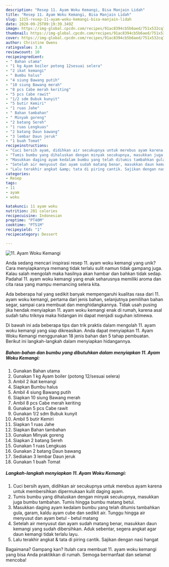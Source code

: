 ```yaml
---
description: "Resep 11. Ayam Woku Kemangi, Bisa Manjain Lidah"
title: "Resep 11. Ayam Woku Kemangi, Bisa Manjain Lidah"
slug: 1215-resep-11-ayam-woku-kemangi-bisa-manjain-lidah
date: 2020-09-25T09:19:39.349Z
image: https://img-global.cpcdn.com/recipes/91ac8394cb5b6aed/751x532cq70/11-ayam-woku-kemangi-foto-resep-utama.jpg
thumbnail: https://img-global.cpcdn.com/recipes/91ac8394cb5b6aed/751x532cq70/11-ayam-woku-kemangi-foto-resep-utama.jpg
cover: https://img-global.cpcdn.com/recipes/91ac8394cb5b6aed/751x532cq70/11-ayam-woku-kemangi-foto-resep-utama.jpg
author: Christine Owens
ratingvalue: 3.8
reviewcount: 10
recipeingredient:
- " Bahan utama"
- "1 kg Ayam boiler potong 12sesuai selera"
- "2 ikat kemangi"
- " Bumbu halus"
- "4 siung Bawang putih"
- "10 siung Bawang merah"
- "8 pcs Cabe merah keriting"
- "5 pcs Cabe rawit"
- "1/2 sdm Bubuk kunyit"
- "5 butir Kemiri"
- "1 ruas Jahe"
- " Bahan tambahan"
- " Minyak goreng"
- "2 batang Sereh"
- "1 ruas Lengkuas"
- "2 batang Daun bawang"
- "3 lembar Daun jeruk"
- "1 buah Tomat"
recipeinstructions:
- "Cuci bersih ayam, didihkan air secukupnya untuk merebus ayam karena untuk membersihkan dipermukaan kulit daging ayam."
- "Tumis bumbu yang dihaluskan dengan minyak secukupnya, masukkan juga bumbu tambahan. Tumis hingga bumbu matang betul."
- "Masukkan daging ayam kedalam bumbu yang telah ditumis tambahkan gula, garam, kaldu ayam cube dan sedikit air. Tunggu hingga air menyusut dan ayam betul - betul matang"
- "Setelah air menyusut dan ayam sudah matang benar, masukkan daun kemangi yang sudah dibersihkan. Aduk sebentar, segera angkat agar daun kemangi tidak terlalu layu."
- "Lalu terakhir angkat &amp; tata di piring cantik. Sajikan dengan nasi hangat"
categories:
- Resep
tags:
- 11
- ayam
- woku

katakunci: 11 ayam woku 
nutrition: 281 calories
recipecuisine: Indonesian
preptime: "PT40M"
cooktime: "PT51M"
recipeyield: "1"
recipecategory: Dessert

---
```



![11. Ayam Woku Kemangi](https://img-global.cpcdn.com/recipes/91ac8394cb5b6aed/751x532cq70/11-ayam-woku-kemangi-foto-resep-utama.jpg)

Anda sedang mencari inspirasi resep 11. ayam woku kemangi yang unik? Cara menyiapkannya memang tidak terlalu sulit namun tidak gampang juga. Kalau salah mengolah maka hasilnya akan hambar dan bahkan tidak sedap. Padahal 11. ayam woku kemangi yang enak seharusnya memiliki aroma dan cita rasa yang mampu memancing selera kita.

Ada beberapa hal yang sedikit banyak mempengaruhi kualitas rasa dari 11. ayam woku kemangi, pertama dari jenis bahan, selanjutnya pemilihan bahan segar, sampai cara membuat dan menghidangkannya. Tidak usah pusing jika hendak menyiapkan 11. ayam woku kemangi enak di rumah, karena asal sudah tahu triknya maka hidangan ini dapat menjadi suguhan istimewa.




Di bawah ini ada beberapa tips dan trik praktis dalam mengolah 11. ayam woku kemangi yang siap dikreasikan. Anda dapat menyiapkan 11. Ayam Woku Kemangi menggunakan 18 jenis bahan dan 5 tahap pembuatan. Berikut ini langkah-langkah dalam menyiapkan hidangannya.

<!--inarticleads1-->

##### Bahan-bahan dan bumbu yang dibutuhkan dalam menyiapkan 11. Ayam Woku Kemangi:

1. Gunakan  Bahan utama
1. Gunakan 1 kg Ayam boiler (potong 12/sesuai selera)
1. Ambil 2 ikat kemangi
1. Siapkan  Bumbu halus
1. Ambil 4 siung Bawang putih
1. Siapkan 10 siung Bawang merah
1. Ambil 8 pcs Cabe merah keriting
1. Gunakan 5 pcs Cabe rawit
1. Gunakan 1/2 sdm Bubuk kunyit
1. Ambil 5 butir Kemiri
1. Siapkan 1 ruas Jahe
1. Siapkan  Bahan tambahan
1. Gunakan  Minyak goreng
1. Siapkan 2 batang Sereh
1. Gunakan 1 ruas Lengkuas
1. Gunakan 2 batang Daun bawang
1. Sediakan 3 lembar Daun jeruk
1. Gunakan 1 buah Tomat




<!--inarticleads2-->

##### Langkah-langkah menyiapkan 11. Ayam Woku Kemangi:

1. Cuci bersih ayam, didihkan air secukupnya untuk merebus ayam karena untuk membersihkan dipermukaan kulit daging ayam.
1. Tumis bumbu yang dihaluskan dengan minyak secukupnya, masukkan juga bumbu tambahan. Tumis hingga bumbu matang betul.
1. Masukkan daging ayam kedalam bumbu yang telah ditumis tambahkan gula, garam, kaldu ayam cube dan sedikit air. Tunggu hingga air menyusut dan ayam betul - betul matang
1. Setelah air menyusut dan ayam sudah matang benar, masukkan daun kemangi yang sudah dibersihkan. Aduk sebentar, segera angkat agar daun kemangi tidak terlalu layu.
1. Lalu terakhir angkat &amp; tata di piring cantik. Sajikan dengan nasi hangat




Bagaimana? Gampang kan? Itulah cara membuat 11. ayam woku kemangi yang bisa Anda praktikkan di rumah. Semoga bermanfaat dan selamat mencoba!
